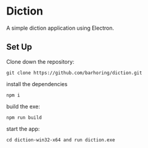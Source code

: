 # Diction

A simple diction application using Electron.

## Set Up

Clone down the repository:
```
git clone https://github.com/barhoring/diction.git
```
install the dependencies
```
npm i
```
build the exe:
```
npm run build
```
start the app:
```
cd diction-win32-x64 and run diction.exe
```